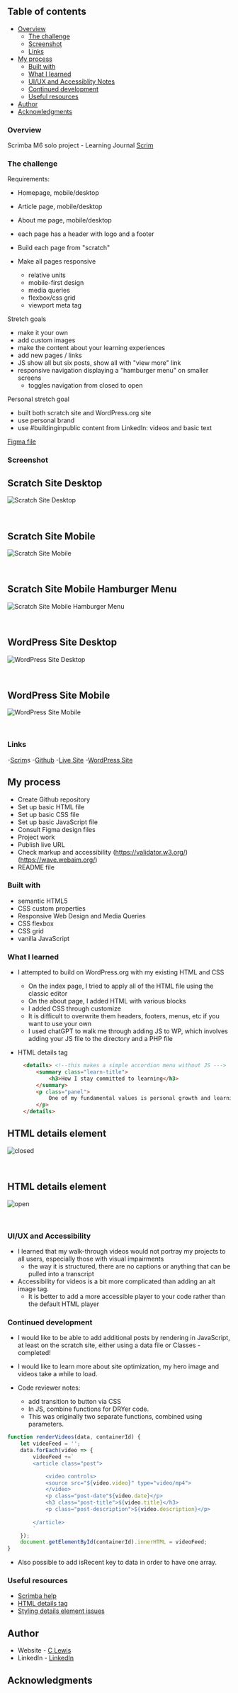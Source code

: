 
 ## Table of contents

- [Overview](#overview)
  - [The challenge](#the-challenge)
  - [Screenshot](#screenshot)
  - [Links](#links)
- [My process](#my-process)
  - [Built with](#built-with)
  - [What I learned](#what-i-learned)
  - [UI/UX and Accessiblity Notes](#UI-UX-and-accessibility)
  - [Continued development](#continued-development)
  - [Useful resources](#useful-resources)
- [Author](#author)
- [Acknowledgments](#acknowledgments)


### Overview

Scrimba M6 solo project - Learning Journal
[Scrim](https://scrimba.com/learn/frontend/solo-project-learning-journal-cNP6Gwc6)

### The challenge

Requirements:
- Homepage, mobile/desktop
- Article page, mobile/desktop
- About me page, mobile/desktop
- each page has a header with logo and a footer

- Build each page from "scratch"
- Make all pages responsive
  - relative units
  - mobile-first design
  - media queries
  - flexbox/css grid
  - viewport meta tag

Stretch goals
- make it your own
- add custom images
- make the content about your learning experiences
- add new pages / links
- JS show all but six posts, show all with "view more" link
- responsive navigation displaying a "hamburger menu" on smaller screens
  - toggles navigation from closed to open

Personal stretch goal
- built both scratch site and WordPress.org site
- use personal brand
- use #buildinginpublic content from LinkedIn: videos and basic text 

[Figma file](https://www.figma.com/file/Ny8pJOEotrbZQ8i4u80iAS/Learning-Journal%2FBlog-(Copy)?node-id=0-1&t=5XaG2eBKgyfwxCyo-0)

### Screenshot

<h2>Scratch Site Desktop</h2>

![Scratch Site Desktop](assets/screenshots/learning-journal-desktop.png)

<br>

<h2>Scratch Site Mobile </h2>

![Scratch Site Mobile](assets/screenshots/learning-journal-mobile.png)

<br>

<h2>Scratch Site Mobile Hamburger Menu</h2>

![Scratch Site Mobile Hamburger Menu](assets/screenshots/learning-journal-mobile-hamburger.png)

<br>

<h2>WordPress Site Desktop</h2>

![WordPress Site Desktop](assets/screenshots/learning-journal-WP-desktop.png)

<br>

<h2>WordPress Site Mobile</h2>

![WordPress Site Mobile](assets/screenshots/learning-journal-WP-mobile.png)

<br>

### Links

-[Scrim](https://scrimba.com/scrim/co7274bc782bb9c0e125aa76b)s
-[Github](https://github.com/casserole27/learning-jounral)
-[Live Site](https://www.clewisdev.com/learning-journal/)
-[WordPress Site](https://casserolecodes.com/)

## My process

- Create Github repository
- Set up basic HTML file 
- Set up basic CSS file
- Set up basic JavaScript file
- Consult Figma design files
- Project work
- Publish live URL
- Check markup and accessibility
(https://validator.w3.org/)
(https://wave.webaim.org/)
- README file

### Built with

- semantic HTML5
- CSS custom properties
- Responsive Web Design and Media Queries
- CSS flexbox
- CSS grid
- vanilla JavaScript

### What I learned

- I attempted to build on WordPress.org with my existing HTML and CSS
  - On the index page, I tried to apply all of the HTML file using the classic editor
  - On the about page, I added HTML with various blocks
  - I added CSS through customize
  - It is difficult to overwrite them headers, footers, menus, etc if you want to use your own
  - I used chatGPT to walk me through adding JS to WP, which involves adding your JS file to the directory and a PHP file

 - HTML details tag
 ```html 
      <details> <!--this makes a simple accordion menu without JS --->
          <summary class="learn-title">
              <h3>How I stay committed to learning</h3>
          </summary>    
          <p class="panel">
              One of my fundamental values is personal growth and learning, which naturally led me to pursue self-taught web development. It's truly remarkable what we can accomplish when we strike the right balance between focus, determination, and consistency. To achieve this balance and continuously improve my skills, I employ and fine-tune learning systems while also ensuring a healthy work-life equilibrium.     
          </p>
      </details> 
```  

<h2>HTML details element</h2>

![closed](assets/screenshots/html-details-closed.png)

<br>

<h2>HTML details element</h2>

![open](assets/screenshots/html-details-open.png)

<br>

### UI/UX and Accessibility

- I learned that my walk-through videos would not portray my projects to all users, especially those with visual impairments
  - the way it is structured, there are no captions or anything that can be pulled into a transcript
- Accessibility for videos is a bit more complicated than adding an alt image tag.
  - It is better to add a more accessible player to your code rather than the default HTML player

### Continued development

- I would like to be able to add additional posts by rendering in JavaScript, at least on the scratch site, either using a data file or Classes - completed!
- I would like to learn more about site optimization, my hero image and videos take a while to load.

- Code reviewer notes:
  - add transition to button via CSS
  - In JS, combine functions for DRYer code.
  - This was originally two separate functions, combined using parameters.
```javascript
function renderVideos(data, containerId) {
    let videoFeed = '';
    data.forEach(video => {
        videoFeed +=`
        <article class="post">

            <video controls>
            <source src="${video.video}" type="video/mp4">
            </video>    
            <p class="post-date"${video.date}</p>
            <h3 class="post-title">${video.title}</h3>
            <p class="post-description">${video.description}</p>
        
        </article>
        `
    });
    document.getElementById(containerId).innerHTML = videoFeed;
}
```
  - Also possible to add isRecent key to data in order to have one array.


### Useful resources

- [Scrimba help](https://different-marmoset-f7b.notion.site/Learning-Journal-cbe9e2728d6149e0b3efbb1f139be122)
- [HTML details tag](https://www.w3schools.com/tags/tryit.asp?filename=tryhtml5_details)
- [Styling details element issues](https://css-tricks.com/two-issues-styling-the-details-element-and-how-to-solve-them/)

## Author

- Website - [C Lewis](https://www.clewisdev.com)
- LinkedIn - [LinkedIn](https://www.linkedin.com/in/clewisdev/)


## Acknowledgments





